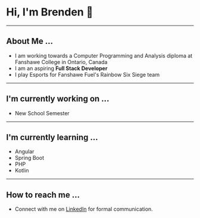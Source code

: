 # Hi, I'm Brenden 👋

---

## About Me ...
- I am working towards a Computer Programming and Analysis diploma at Fanshawe College in Ontario, Canada
- I am an aspiring **Full Stack Developer**
- I play Esports for Fanshawe Fuel's Rainbow Six Siege team

---
## I'm currently working on ...
- New School Semester

---

## I'm currently learning ...

- Angular
- Spring Boot
- PHP
- Kotlin

---

## How to reach me ...

- Connect with me on [LinkedIn](https://www.linkedin.com/in/brendenkohut/) for formal communication.

<!--
**brendokht/brendokht** is a ✨ _special_ ✨ repository because its `README.md` (this file) appears on your GitHub profile.

Here are some ideas to get you started:

- 🔭 I’m currently working on ...
- 🌱 I’m currently learning ...
- 👯 I’m looking to collaborate on ...
- 🤔 I’m looking for help with ...
- 💬 Ask me about ...
- 📫 How to reach me: ...
- 😄 Pronouns: ...
- ⚡ Fun fact: ...
-->
